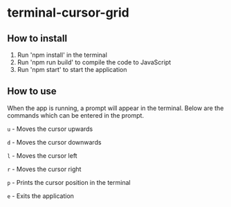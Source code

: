 # terminal-cursor-grid

## How to install

1. Run 'npm install' in the terminal
2. Run 'npm run build' to compile the code to JavaScript
3. Run 'npm start' to start the application

## How to use

When the app is running, a prompt will appear in the terminal. Below are the commands which can be entered in the prompt.

`u` - Moves the cursor upwards

`d` - Moves the cursor downwards

`l` - Moves the cursor left

`r` - Moves the cursor right

`p` - Prints the cursor position in the terminal

`e` - Exits the application
